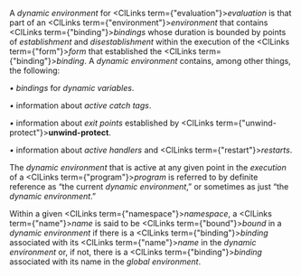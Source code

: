  



A *dynamic environment* for <ClLinks  term={"evaluation"}><i>evaluation</i></ClLinks> is that part of an <ClLinks  term={"environment"}><i>environment</i></ClLinks> that contains <ClLinks  term={"binding"}><i>bindings</i></ClLinks> whose duration is bounded by points of *establishment* and *disestablishment* within the execution of the <ClLinks  term={"form"}><i>form</i></ClLinks> that established the <ClLinks  term={"binding"}><i>binding</i></ClLinks>. A *dynamic environment* contains, among other things, the following: 



*• bindings* for *dynamic variables*. 



*•* information about *active catch tags*. 



*•* information about *exit points* established by <ClLinks  term={"unwind-protect"}><b>unwind-protect</b></ClLinks>. 



*•* information about *active handlers* and <ClLinks  term={"restart"}><i>restarts</i></ClLinks>. 



The *dynamic environment* that is active at any given point in the *execution* of a <ClLinks  term={"program"}><i>program</i></ClLinks> is referred to by definite reference as “the current *dynamic environment*,” or sometimes as just “the *dynamic environment*.” 



Within a given <ClLinks  term={"namespace"}><i>namespace</i></ClLinks>, a <ClLinks  term={"name"}><i>name</i></ClLinks> is said to be <ClLinks  term={"bound"}><i>bound</i></ClLinks> in a *dynamic environment* if there is a <ClLinks  term={"binding"}><i>binding</i></ClLinks> associated with its <ClLinks  term={"name"}><i>name</i></ClLinks> in the *dynamic environment* or, if not, there is a <ClLinks  term={"binding"}><i>binding</i></ClLinks> associated with its name in the *global environment*. 



